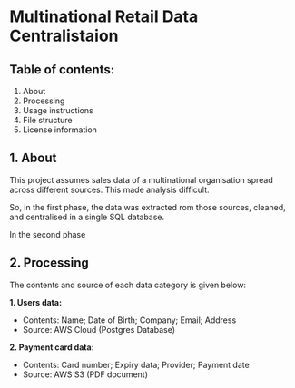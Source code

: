 # Multinational Retail Data Centralistaion

## Table of contents:
1. About
2. Processing
3. Usage instructions
4. File structure
5. License information

## 1. About

This project assumes sales data of a multinational organisation spread across different sources. This made analysis difficult.

So, in the first phase, the data was extracted rom those sources, cleaned, and centralised in a single SQL database.

In the second phase

## 2. Processing

The contents and source of each data category is given below:


**1. Users data:**
* Contents: Name; Date of Birth; Company; Email; Address
* Source: AWS Cloud (Postgres Database)
 
**2. Payment card data**:
* Contents: Card number; Expiry data; Provider; Payment date
* Source: AWS S3 (PDF document)


